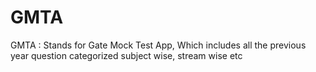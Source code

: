 # GMTA
GMTA : Stands for Gate Mock Test App, Which includes all the previous year question categorized subject wise, stream wise etc

